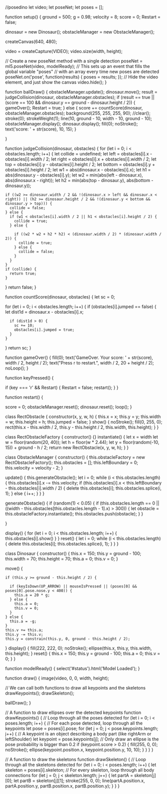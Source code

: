 //posedino
let video;
let poseNet;
let poses = [];


function setup() {
  ground = 500;
  g = 0.98;
  velocity = 8;
  score = 0;
  Restart = false;

  dinosaur = new Dinosaur();
  obstacleManager = new ObstacleManager();

  createCanvas(640, 480);

  video = createCapture(VIDEO);
  video.size(width, height);

  // Create a new poseNet method with a single detection
  poseNet = ml5.poseNet(video, modelReady);
  // This sets up an event that fills the global variable "poses"
  // with an array every time new poses are detected
  poseNet.on('pose', function(results) {
    poses = results;
  });
  // Hide the video element, and just show the canvas
  video.hide();
}

function ballDraw() {
  obstacleManager.update();
  dinosaur.move();
  result = judgeCollision(dinosaur, obstacleManager.obstacles);
  if (result == true || (score == 100 && dinosaur.y == ground - dinosaur.height / 2)) {
    gameOver();
    Restart = true;
  } else {
    score += countScore(dinosaur, obstacleManager.obstacles);
    background(255, 255, 255, 90);
    //clear();
    stroke(0);
    strokeWeight(1);
    line(10, ground - 10, width - 10, ground - 10);
    obstacleManager.display();
    dinosaur.display();
    fill(0);
    noStroke();
    text('score: ' + str(score), 10, 15);
  }

}

function judgeCollision(dinosaur, obstacles) {
  for (let i = 0; i < obstacles.length; i++) {
    let collide = undefined;
    let left = obstacles[i].x - obstacles[i].width / 2;
    let right = obstacles[i].x + obstacles[i].width / 2;
    let top = obstacles[i].y - obstacles[i].height / 2;
    let bottom = obstacles[i].y + obstacles[i].height / 2;
    let w1 = abs(dinosaur.x - obstacles[i].x);
    let h1 = abs(dinosaur.y - obstacles[i].y);
    let w2 = min(abs(left - dinosaur.x), abs(dinosaur.x - right));
    let h2 = min(abs(top - dinosaur.y), abs(bottom - dinosaur.y));

    if ((w2 >= dinosaur.width / 2 && !(dinosaur.x > left && dinosaur.x < right)) || (h2 >= dinosaur.height / 2 && !(dinosaur.y < bottom && dinosaur.y > top))) {
      collide = false;
    } else {
      if (w1 < obstacles[i].width / 2 || h1 < obstacles[i].height / 2) {
        collide = true;
      } else {

        if ((w2 * w2 + h2 * h2) < (dinosaur.width / 2) * (dinosaur.width / 2)) {
          collide = true;
        } else {
          collide = false;
        }
      }
    }
    if (collide) {
      return true;
    }
  }
  return false;
}

function countScore(dinosaur, obstacles) {
  let sc = 0;

  for (let i = 0; i < obstacles.length; i++) {
    if (obstacles[i].jumped == false) {
      let dist1d = dinosaur.x - obstacles[i].x;

      if (dist1d > 0) {
        sc += 10;
        obstacles[i].jumped = true;
      }
    }
  }
  return sc;
}

function gameOver() {
  fill(0);
  text('GameOver. Your score: ' + str(score), width / 2, height / 2);
  text("Press r to restart.", width / 2, 20 + height / 2);
  noLoop(); 
}

function keyPressed() {

  if (key === 'r' && Restart) {
    Restart = false;
    restart();
  }
}

function restart() {

  score = 0;
  obstacleManager.reset();
  dinosaur.reset();
  loop();
}

class RectObstacle {
  constructor(x, y, w, h) {
    this.x = x;
    this.y = y;
    this.width = w;
    this.height = h;
    this.jumped = false;
  }
  show() {
    noStroke();
    fill(0, 255, 0);
    rect(this.x - this.width / 2, this.y - this.height / 2, this.width, this.height);
  }
}

class RectObstacleFactory {
  constructor() {}
  instantiate() {
    let x = width
    let w = floor(random(20, 40));
    let h = floor(w * 2.44);
    let y = floor(random(-10, 15)) + ground - h / 2;
    return new RectObstacle(x, y, w, h);
  }
}

class ObstacleManager {
  constructor() {
    this.obstacleFactory = new RectObstacleFactory();
    this.obstacles = [];
    this.leftBoundary = 0;
    this.velocity = velocity - 2;
  }

  update() {
    this.generateObstacle();
    let i = 0;
    while (i < this.obstacles.length) {
      this.obstacles[i].x -= this.velocity;
      if (this.obstacles[i].x < this.leftBoundary - this.obstacles[i].width / 2) {
        delete this.obstacles[i];
        this.obstacles.splice(i, 1);
      } else {
        i++;
      }
    }
  }

  generateObstacle() {
    if (random(1) < 0.05) {
      if (this.obstacles.length == 0 || ((width - this.obstacles[this.obstacles.length - 1].x) > 300)) {
        let obstacle = this.obstacleFactory.instantiate();
        this.obstacles.push(obstacle);
      }
    }

  }

  display() {
    for (let i = 0; i < this.obstacles.length; i++) {
      this.obstacles[i].show()
    }
  }
  reset() {
    let i = 0;
    while (i < this.obstacles.length) {
      delete this.obstacles[i];
      this.obstacles.splice(i, 1);
    }
  }
}

class Dinosaur {
  constructor() {
    this.x = 150;
    this.y = ground - 100;
    this.width = 70;
    this.height = 70;
    this.a = 0;
    this.v = 0;
  }

  move() {

    if (this.y >= ground - this.height / 2) {

      if (keyIsDown(UP_ARROW) || mouseIsPressed || (poses[0] && poses[0].pose.nose.y < 400)) {
        this.a = 20 * g;
      } else {
        this.a = 0;
        this.v = 0;
      }
    } else {
      this.a = -g;
    }
    this.v += this.a;
    this.y -= this.v;
    this.y = constrain(this.y, 0, ground - this.height / 2);
  }
  display() {
    fill(222, 222, 0);
    noStroke();
    ellipse(this.x, this.y, this.width, this.height);
  }
  reset() {
    this.x = 150;
    this.y = ground - 100;
    this.a = 0;
    this.v = 0;
  }
}

function modelReady() {
  select('#status').html('Model Loaded');
}

function draw() {
  image(video, 0, 0, width, height);

  // We can call both functions to draw all keypoints and the skeletons
  drawKeypoints();
  drawSkeleton();

  ballDraw();
}

// A function to draw ellipses over the detected keypoints
function drawKeypoints() {
  // Loop through all the poses detected
  for (let i = 0; i < poses.length; i++) {
    // For each pose detected, loop through all the keypoints
    let pose = poses[i].pose;
    for (let j = 0; j < pose.keypoints.length; j++) {
      // A keypoint is an object describing a body part (like rightArm or leftShoulder)
      let keypoint = pose.keypoints[j];
      // Only draw an ellipse is the pose probability is bigger than 0.2
      if (keypoint.score > 0.2) {
        fill(255, 0, 0);
        noStroke();
        ellipse(keypoint.position.x, keypoint.position.y, 10, 10);
      }
    }
  }
}

// A function to draw the skeletons
function drawSkeleton() {
  // Loop through all the skeletons detected
  for (let i = 0; i < poses.length; i++) {
    let skeleton = poses[i].skeleton;
    // For every skeleton, loop through all body connections
    for (let j = 0; j < skeleton.length; j++) {
      let partA = skeleton[j][0];
      let partB = skeleton[j][1];
      stroke(255, 0, 0);
      line(partA.position.x, partA.position.y, partB.position.x, partB.position.y);
    }
  }
}

